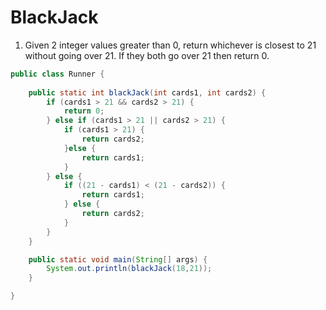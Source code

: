 # BlackJack

1. Given 2 integer values greater than 0, return whichever is closest to 21 without going over 21. If they both go over 21 then return 0.

```java
public class Runner {
	
	public static int blackJack(int cards1, int cards2) {
		if (cards1 > 21 && cards2 > 21) {
			return 0;
		} else if (cards1 > 21 || cards2 > 21) {
			if (cards1 > 21) {
				return cards2;
			}else {
				return cards1;
			}
		} else {
			if ((21 - cards1) < (21 - cards2)) {
				return cards1;
			} else {
				return cards2;
			}
		}
	}

	public static void main(String[] args) {
		System.out.println(blackJack(18,21));
	}

}
```